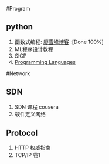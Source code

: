 #Program
## python
1. 函数式编程: 
[廖雪峰博客] :[Done 100%]
2. ML程序设计教程
3. SICP
4. [Programming Languages]

#Network
## SDN
1. SDN 课程 cousera
2. 软件定义网络

## Protocol
1. HTTP 权威指南
2. TCP/IP 卷1


[廖雪峰博客]:http://www.liaoxuefeng.com/wiki/001374738125095c955c1e6d8bb493182103fac9270762a000
[Programming Languages]:https://class.coursera.org/proglang-003
